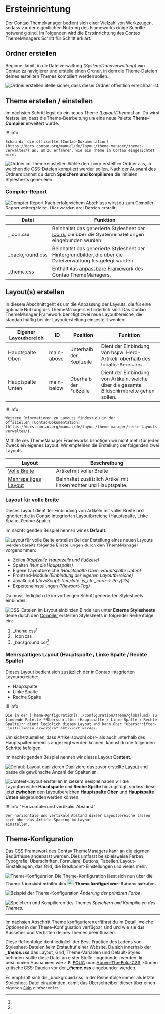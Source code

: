 # Ersteinrichtung

Der Contao ThemeManager bedient sich einer Vielzahl von Werkzeugen, sodass vor der eigentlichen Nutzung des Frameworks
einige Schritte notwendig sind. Im Folgenden wird die Ersteinrichtung des Contao ThemeManagers Schritt für Schritt
erklärt.

## Ordner erstellen

Beginne damit, in die Dateiverwaltung *(System/Dateiverwaltung)* von Contao zu navigieren und erstelle einen Ordner, in
dem die Theme-Dateien deines erstellten Themes kompiliert werden sollen.

![Ordner erstellen](../../../assets/setup/2_folder_2.png)
Stelle sicher, dass dieser Ordner öffentlich erreichbar ist.

## Theme erstellen / einstellen

Im nächsten Schritt legst du ein neues Theme *(Layout/Themes)* an. Du wirst feststellen, dass die Theme-Bearbeitung um
eine neue Palette **Theme-Compiler** erweitert wurde.

!!! info

    Schau dir die offizielle [Contao-Dokumentation](https://docs.contao.org/manual/de/layout/theme-manager/themes-verwalten/) an, um zu erfahren, wie ein Theme in Contao eingerichtet wird.

![Ordner im Theme einstellen](../../../assets/setup/3_theme_3.png)
Wähle den zuvor erstellten Ordner aus, in welchen die CSS-Dateien kompiliert werden sollen. Nach der Auswahl des
Ordners kannst du durch <span class="btn-preview">**Speichern und kompilieren**</span> die initialen Stylesheets
generieren.

### Compiler-Report

![Compiler Report](../../../assets/setup/3_theme_6.png)
Nach erfolgreichem Abschluss wirst du zum Compiler-Report weitergeleitet. Hier werden drei Dateien erstellt:

| Datei           | Funktion                                                                                                                                       |
|-----------------|------------------------------------------------------------------------------------------------------------------------------------------------|
| _icon.css       | Beinhaltet das generierte Stylesheet der [Icons](../configuration/icon-set.md), die über die Systemeinstellungen eingebunden wurden.           |
| _background.css | Beinhaltet das generierte Stylesheet der [Hintergrundbilder](../configuration/backgrounds.md), die über die Dateiverwaltung festgelegt wurden. |
| _theme.css      | Enthält das [anpassbare Framework](../configuration/theme/overview.md) des Contao ThemeManagers.                                               |

## Layout(s) erstellen

In diesem Abschnitt geht es um die Anpassung der Layouts, die für eine optimale Nutzung des ThemeManagers erforderlich
sind. Das Contao ThemeManager Framework benötigt zwei neue Layoutbereiche, die standardmäßig bei der Layouterstellung
eingestellt werden:

| Eigener Layoutbereich | ID         | Position                | Funktion                                                                                  |
|-----------------------|------------|-------------------------|-------------------------------------------------------------------------------------------|
| Hauptspalte Oben      | main-above | Unterhalb der Kopfzeile | Dient der Einbindung von bspw. Hero-Artikeln oberhalb des Inhalts-Bereiches.              |
| Hauptspalte Unten     | main-below | Oberhalb der Fußzeile   | Dient der Einbindung von Artikeln, welche über die gesamte Bildschirmbreite gehen sollen. |                                               

!!! info

    Weitere Informationen zu Layouts findest du in der
    offiziellen [Contao-Dokumentation](https://docs.contao.org/manual/de/layout/theme-manager/seitenlayouts-verwalten/).

Mithilfe des ThemeManager Frameworks benötigen wir nicht mehr für jeden Zweck ein eigenes Layout. Wir empfehlen die
Erstellung der folgenden zwei Layouts.

| Layout                                                                               | Beschreibung                                                      |
|--------------------------------------------------------------------------------------|-------------------------------------------------------------------|
| [Volle Breite](#layout-für-volle-breite)                                             | Artikel mit voller Breite                                         |
| [Mehrspaltiges Layout](#mehrspaltiges-layout-hauptspalte-linke-spalte-rechte-spalte) | Beinhaltet zusätzlich Artikel mit linker/rechter und Hauptspalte. |

### Layout für volle Breite

Dieses Layout dient der Einbindung von Artikeln mit voller Breite und ignoriert die in Contao integrierten
Layoutbereiche (Hauptspalte, Linke Spalte, Rechte Spalte).

Im nachfolgenden Beispiel nennen wir es **Default**.

![Layout für volle Breite erstellen](../../../assets/setup/4_layout_3.png)
Bei der Erstellung eines neuen Layouts werden bereits folgende Einstellungen durch den ThemeManager vorgenommen:

- Zeilen *(Kopfzeile, Hauptzeile und Fußzeile)*
- Spalten *(Nur die Hauptspalte)*
- Eigene Layoutbereiche *(Hauptspalte Oben, Hauptspalte Unten)*
- Frontend-Module *(Einbindung der eigenen Layoutbereiche)*
- JavaScript *(JavaScript-Template: js_ctm_core -> Polyfills)*
- Experteneinstellungen *(Viewport-Tag)*

Du musst lediglich die im vorherigen Schritt generierten Stylesheets einbinden.

![CSS-Dateien im Layout einbinden](../../../assets/setup/4_layout_5.png)
Binde nun unter **Externe Stylesheets** deine durch den [Compiler](#compiler-report) erstellten Stylesheets in folgender
Reihenfolge ein:

1. _theme.css[^1]
2. _icon.css
3. _background.css[^2]

### Mehrspaltiges Layout (Hauptspalte / Linke Spalte / Rechte Spalte)

Dieses Layout bedient sich zusätzlich der in Contao integrierten Layoutbereiche:

- Hauptspalte
- Linke Spalte
- Rechte Spalte

!!! info

    Die in der [Theme-Konfiguration](../configuration/theme/global.md) zu findende Palette **Überschriften (Hauptspalte / Linke Spalte / Rechte Spalte)** dient lediglich diesem Layout und kann über "Überschriften-Einstellungen erweitern" aktiviert werden.

Um sicherzustellen, dass Artikel sowohl ober- als auch unterhalb des Hauptspaltenbereichs angezeigt werden können,
kannst du die folgenden Schritte befolgen.

Im nachfolgenden Beispiel nennen wir dieses Layout **Content**.

![Default-Layout duplizieren](../../../assets/setup/4_layout_7.png)
Dupliziere das zuvor erstellte [Layout](#layout-für-volle-breite) und passe die gewünschte Anzahl der Spalten an.

![Content-Layout einstellen](../../../assets/setup/4_layout_8.png)
In diesem Beispiel haben wir die Layoutbereiche **Hauptspalte** und **Reche Spalte** hinzugefügt, sodass diese jetzt
**zwischen** den Layoutbereichen **Hauptspalte Oben** und **Hauptspalte Unten** eingebunden werden können.

!!! info "Horizontaler und vertikaler Abstand"

    Der horizontale und vertikale Abstand dieser Layoutbereiche lassen sich über das Article-Spacing im Layout 
    einstellen.

## Theme-Konfiguration

Das CSS-Framework des Contao ThemeManagers kann an die eigenen Bedürfnisse angepasst werden.
Dies umfasst beispielsweise Farben, Typografie, Überschriften, Formulare, Buttons, Tabellen, Layout-Einstellungen, das
Grid, die Breakpoint-Einstellungen und vieles mehr.

![Theme-Konfiguration](../../../assets/setup/3_theme_4.png)
Die Theme-Konfiguration lässt sich nun über die Theme-Übersicht mithilfe des
<img width="22" src="/docs/assets/logo.svg" data-no-zoom> **Theme konfigurieren**-Buttons aufrufen.

![Beispiel der Theme-Konfiguration](../../../assets/setup/5_config_1.png)
*Änderung der primären Farbe*

![Speichern und Kompilieren des Themes](../../../assets/setup/3_theme_5.png)
*Speichern und Kompilieren des Themes.*

___

Im nächsten Abschnitt [Theme konfigurieren](../configuration/theme/overview.md) erfährst du im Detail, welche Optionen
in der
Theme-Konfiguration verfügbar sind und wie sie das Aussehen und Verhalten deines Themes beeinflussen.

[^1]:
Diese Reihenfolge dient lediglich der Best-Practice des Ladens von Stylesheet-Dateien beim Erstaufruf einer Website. Da
sich innerhalb der ***_theme.css*** das Layout, Grid, Theme-Variablen und Default-Styles befinden, sollte diese Datei an
erster Stelle eingebunden werden. In bestimmten Ausnahmen wie z.B.
[FOUC](https://de.wikipedia.org/wiki/Flash_of_Unstyled_Content) oder
[Above-The-Fold-CSS](https://web.dev/articles/extract-critical-css?hl=de), können kritische CSS-Dateien vor der
***_theme.css*** eingebunden werden.

[^2]:
Es empfiehlt sich die _background.css in der Reihenfolge immer als letzte Stylesheet-Datei einzubinden, damit das
Überschreiben dieser über einen eigenen [Skin](../../guides/skin/introduction.md) einfacher ist.
